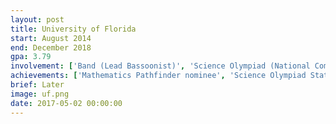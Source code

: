 ```yaml
---
layout: post
title: University of Florida
start: August 2014
end: December 2018
gpa: 3.79
involvement: ['Band (Lead Bassoonist)', 'Science Olympiad (National Competitor)', 'Physics Honor Society (Founder)', 'Ultimate Frisbee Club/Team (Founder)', Portuguese Club]
achievements: ['Mathematics Pathfinder nominee', 'Science Olympiad State Champion', 'National AP Scholar']
brief: Later
image: uf.png
date: 2017-05-02 00:00:00
---
```

